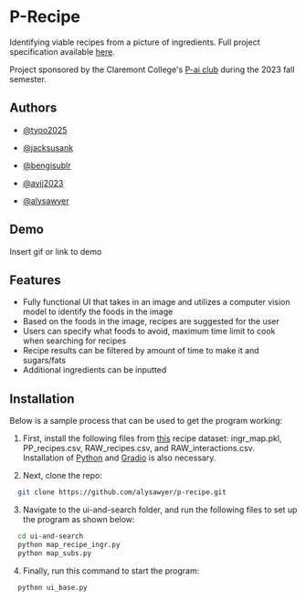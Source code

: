 
# P-Recipe

Identifying viable recipes from a picture of ingredients. Full project specification available [here](https://docs.google.com/document/d/1Z-IRTpez5aXF5pA3BzhH3qOOYFAwqvfhkIYvM87OLm4/edit#heading=h.60k1wnj5cckc).

Project sponsored by the Claremont College's [P-ai club](https://www.p-ai.org/) during the 2023 fall semester. 

## Authors

- [@tyoo2025](https://www.github.com/tyoo2025)

- [@jacksusank](https://www.github.com/jacksusank)

- [@bengisublr](https://www.github.com/bengisublr)

- [@ayjj2023](https://www.github.com/ayjj2023)

- [@alysawyer](https://www.github.com/alysawyer)

## Demo

Insert gif or link to demo


## Features

- Fully functional UI that takes in an image and utilizes a computer vision model to identify the foods in the image
- Based on the foods in the image, recipes are suggested for the user
- Users can specify what foods to avoid, maximum time limit to cook when searching for recipes
- Recipe results can be filtered by amount of time to make it and sugars/fats 
- Additional ingredients can be inputted 

## Installation

Below is a sample process that can be used to get the program working: 

1. First, install the following files from [this](https://www.kaggle.com/datasets/shuyangli94/food-com-recipes-and-user-interactions) recipe dataset: ingr_map.pkl, PP_recipes.csv, RAW_recipes.csv, and RAW_interactions.csv. Installation of [Python](https://www.python.org/downloads/) and [Gradio](https://www.gradio.app/guides/installing-gradio-in-a-virtual-environment) is also necessary. 

2. Next, clone the repo: 
```bash
  git clone https://github.com/alysawyer/p-recipe.git
```

3. Navigate to the ui-and-search folder, and run the following files to set up the program as shown below:
```bash
  cd ui-and-search
  python map_recipe_ingr.py
  python map_subs.py
```

4. Finally, run this command to start the program:
```bash
  python ui_base.py
```
